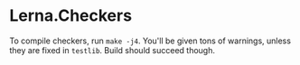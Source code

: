 # Lerna.Checkers

To compile checkers, run `make -j4`. You'll be given tons of warnings, unless they are fixed in
`testlib`. Build should succeed though.
